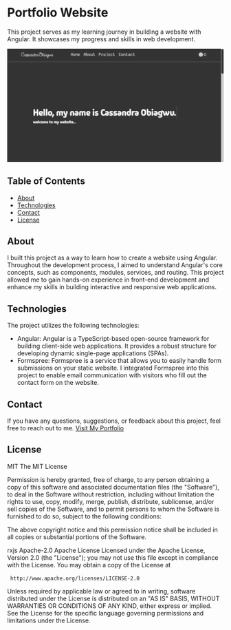 # Portfolio Website

This project serves as my learning journey in building a website with Angular. It showcases my progress and skills in web development.

![Project Screenshot](/src/assets/websiteScreenshot.png)

## Table of Contents
- [About](#about)
- [Technologies](#technologies)
- [Contact](#contact)
- [License](#license)

## About
I built this project as a way to learn how to create a website using Angular. Throughout the development process, I aimed to understand Angular's core concepts, such as components, modules, services, and routing. This project allowed me to gain hands-on experience in front-end development and enhance my skills in building interactive and responsive web applications.

## Technologies
The project utilizes the following technologies:
- Angular: Angular is a TypeScript-based open-source framework for building client-side web applications. It provides a robust structure for developing dynamic single-page applications (SPAs).
- Formspree: Formspree is a service that allows you to easily handle form submissions on your static website. I integrated Formspree into this project to enable email communication with visitors who fill out the contact form on the website.

## Contact
If you have any questions, suggestions, or feedback about this project, feel free to reach out to me.
[Visit My Portfolio](https://cassiev81.github.io/myWebsite/)


## License
 
MIT
The MIT License

Permission is hereby granted, free of charge, to any person obtaining a copy
of this software and associated documentation files (the "Software"), to deal
in the Software without restriction, including without limitation the rights
to use, copy, modify, merge, publish, distribute, sublicense, and/or sell
copies of the Software, and to permit persons to whom the Software is
furnished to do so, subject to the following conditions:

The above copyright notice and this permission notice shall be included in
all copies or substantial portions of the Software.


rxjs
 Apache-2.0
 Apache License
 Licensed under the Apache License, Version 2.0 (the "License");
 you may not use this file except in compliance with the License.
 You may obtain a copy of the License at

     http://www.apache.org/licenses/LICENSE-2.0

 Unless required by applicable law or agreed to in writing, software
 distributed under the License is distributed on an "AS IS" BASIS,
 WITHOUT WARRANTIES OR CONDITIONS OF ANY KIND, either express or implied.
 See the License for the specific language governing permissions and
 limitations under the License.